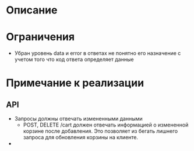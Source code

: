 # Описание

# Ограничения
* Убран уровень data и error в ответах не понятно его назначение с учетом того что код ответа определяет данные

# Примечание к реализации
## API
* Запросы должны отвечать измененными данными
    * POST, DELETE /cart должен отвечать информацией о измененной корзине после добавления. Это позволяет из бегать лишнего запроса
    для обновления корзины на клиенте.
* 